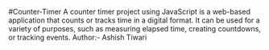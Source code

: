 #Counter-Timer
A counter timer project using JavaScript is a web-based application that counts or tracks time in a digital format. It can be used for a variety of purposes, such as measuring elapsed time, creating countdowns, or tracking events.
Author:- Ashish Tiwari